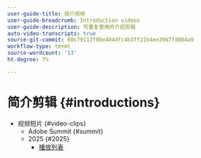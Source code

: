 ```yaml
---
user-guide-title: 简介视频
user-guide-breadcrumb: Introduction videos
user-guide-description: 可重复使用的介绍剪辑
auto-video-transcripts: true
source-git-commit: 60c79112f88e404dfc4b3ff21b4ee3967fd884a9
workflow-type: tm+mt
source-wordcount: '13'
ht-degree: 7%

---
```



# 简介剪辑 {#introductions}

+ 视频短片 {#video-clips}
   + Adobe Summit {#summit}
   + 2025 {#2025}
      + [播放列表](video-clips/summit/2025/playlists.md)
